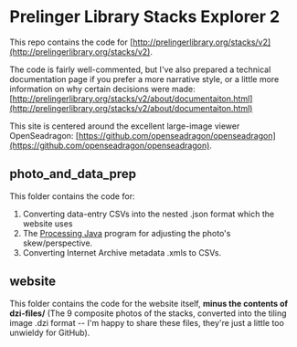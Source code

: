 # Prelinger Library Stacks Explorer 2

This repo contains the code for [http://prelingerlibrary.org/stacks/v2](http://prelingerlibrary.org/stacks/v2).

The code is fairly well-commented, but I've also prepared a technical documentation page if you prefer a more narrative style, or a little more information on why certain decisions were made: [http://prelingerlibrary.org/stacks/v2/about/documentaiton.html](http://prelingerlibrary.org/stacks/v2/about/documentaiton.html)

This site is centered around the excellent large-image viewer OpenSeadragon: [https://github.com/openseadragon/openseadragon](https://github.com/openseadragon/openseadragon).

## photo_and_data_prep
This folder contains the code for:
1. Converting data-entry CSVs into the nested .json format which the website uses
2. The [Processing Java](http://processing.org) program for adjusting the photo's skew/perspective.
3. Converting Internet Archive metadata .xmls to CSVs.

## website
This folder contains the code for the website itself, **minus the contents of dzi-files/** (The 9 composite photos of the stacks, converted into the tiling image .dzi format -- I'm happy to share these files, they're just a little too unwieldy for GitHub).
